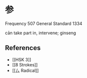 # 参
Frequency 507
General Standard 1334

cān
take part in, intervene; ginseng

## References
- [[HSK 3]]
- [[8 Strokes]]
- [[厶 Radical]]